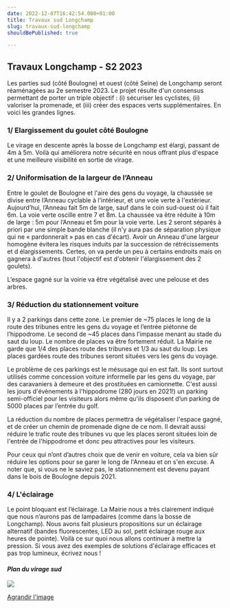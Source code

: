 ```yaml
---
date: 2022-12-07T16:42:54.000+01:00
title: Travaux sud Longchamp
slug: travaux-sud-longchamp
shouldBePublished: true

---
```

## **Travaux Longchamp - S2 2023**

Les parties sud (côté Boulogne) et ouest (côté Seine) de Longchamp seront réaménagées au 2e semestre 2023. Le projet résulte d'un consensus permettant de porter un triple objectif : (i) sécuriser les cyclistes, (ii) valoriser la promenade, et (iii) créer des espaces verts supplémentaires. En voici les grandes lignes.

### **1/ Elargissement du goulet côté Boulogne**

Le virage en descente après la bosse de Longchamp est élargi, passant de 4m à 5m. Voilà qui améliorera notre sécurité en nous offrant plus d'espace et une meilleure visibilité en sortie de virage.

### **2/ Uniformisation de la largeur de l’Anneau**

Entre le goulet de Boulogne et l'aire des gens du voyage, la chaussée se divise entre l’Anneau cyclable à l'intérieur, et une voie verte à l'extérieur. Aujourd’hui, l’Anneau fait 5m de large, sauf dans le coin sud-ouest où il fait 6m. La voie verte oscille entre 7 et 8m. La chaussée va être réduite à 10m de large :  5m pour l’Anneau et 5m pour la voie verte. Les 2 seront séparés à priori par une simple bande blanche (il n'y aura pas de séparation physique qui ne « pardonnerait » pas en cas d'écart). Avoir un Anneau d'une largeur homogène évitera les risques induits par la succession de rétrécissements et d élargissements. Certes, on va perde un peu à certains endroits mais on gagnera à d'autres (tout l'objectif est d'obtenir l'élargissement des 2 goulets). 

L’espace gagné sur la voirie va être végétalisé avec une pelouse et des arbres.

### **3/ Réduction du stationnement voiture**

Il y a 2 parkings dans cette zone. Le premier de \~75 places le long de la route des tribunes entre les gens du voyage et l’entrée piétonne de l’hippodrome. Le second de \~45 places dans l’impasse menant au stade du saut du loup. Le nombre de places va être fortement réduit. La Mairie ne garde que 1/4 des places route des tribunes et 1/3 au saut du loup. Les places gardées route des tribunes seront situées vers les gens du voyage.

Le problème de ces parkings est le mésusage qui en est fait. Ils sont surtout utilisés comme concession voiture informelle par les gens du voyage, par des caravaniers à demeure et des prostituées en camionnette. C'est aussi les jours d'évènements à l'hippodrome (280 jours en 2021!) un parking semi-officiel pour les visiteurs alors même qu'ils disposent d’un parking de 5000 places par l’entrée du golf.

La réduction du nombre de places permettra de végétaliser l'espace gagné, et de créer un chemin de promenade digne de ce nom. Il devrait aussi réduire le trafic route des tribunes vu que les places seront situées loin de l'entrée de l'hippodrome et donc peu attractives pour les visiteurs.

Pour ceux qui n’ont d’autres choix que de venir en voiture, cela va bien sûr réduire les options pour se garer le long de l'Anneau et on s'en excuse. A noter que, si vous ne le saviez pas, le stationnement est devenu payant dans le bois de Boulogne depuis 2021.

### **4/ L'éclairage**

Le point bloquant est l’éclairage. La Mairie nous a très clairement indiqué que nous n’aurons pas de lampadaires (comme dans la bosse de Longchamp). Nous avons fait plusieurs propositions sur un éclairage alternatif (bandes fluorescentes, LED au sol, petit éclairage rouge aux heures de pointe). Voilà ce sur quoi nous allons continuer à mettre la pression. Si vous avez des exemples de solutions d'éclairage efficaces et pas trop lumineux, écrivez nous !

#### **_Plan du virage sud_**

![](/media/screenshot-2022-11-30-at-17-05-13.png)

[Agrandir l'image](/media/screenshot-2022-11-30-at-17-05-13.png)